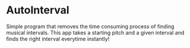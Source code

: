 # AutoInterval
Simple program that removes the time consuming process of finding musical intervals. This app takes a starting pitch and a given interval and finds the right interval everytime instantly!
